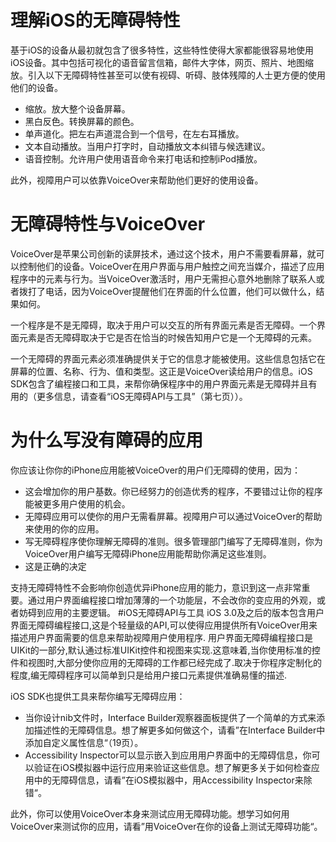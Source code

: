 # 理解iOS的无障碍特性
基于iOS的设备从最初就包含了很多特性，这些特性使得大家都能很容易地使用iOS设备。其中包括可视化的语音留言信箱，邮件大字体，网页、照片、地图缩放。引入以下无障碍特性甚至可以使有视碍、听碍、肢体残障的人士更方便的使用他们的设备。

- 缩放。放大整个设备屏幕。
- 黑白反色。转换屏幕的颜色。
- 单声道化。把左右声道混合到一个信号，在左右耳播放。
- 文本自动播放。当用户打字时，自动播放文本纠错与候选建议。
- 语音控制。允许用户使用语音命令来打电话和控制iPod播放。

此外，视障用户可以依靠VoiceOver来帮助他们更好的使用设备。

# 无障碍特性与VoiceOver
VoiceOver是苹果公司创新的读屏技术，通过这个技术，用户不需要看屏幕，就可以控制他们的设备。VoiceOver在用户界面与用户触控之间充当媒介，描述了应用程序中的元素与行为。当VoiceOver激活时，用户无需担心意外地删除了联系人或者拨打了电话，因为VoiceOver提醒他们在界面的什么位置，他们可以做什么，结果如何。

一个程序是不是无障碍，取决于用户可以交互的所有界面元素是否无障碍。一个界面元素是否无障碍取决于它是否在恰当的时候告知用户它是一个无障碍的元素。

一个无障碍的界面元素必须准确提供关于它的信息才能被使用。这些信息包括它在屏幕的位置、名称、行为、值和类型。这正是VoiceOver读给用户的信息。iOS SDK包含了编程接口和工具，来帮你确保程序中的用户界面元素是无障碍并且有用的（更多信息，请查看“iOS无障碍API与工具”（第七页））。

# 为什么写没有障碍的应用
你应该让你你的iPhone应用能被VoiceOver的用户们无障碍的使用，因为：
 
- 这会增加你的用户基数。你已经努力的创造优秀的程序，不要错过让你的程序能被更多用户使用的机会。
- 无障碍应用可以使你的用户无需看屏幕。视障用户可以通过VoiceOver的帮助来使用的你的应用。
- 写无障碍程序使你理解无障碍的准则。很多管理部门编写了无障碍准则，你为VoiceOver用户编写无障碍iPhone应用能帮助你满足这些准则。
- 这是正确的决定

支持无障碍特性不会影响你创造优异iPhone应用的能力，意识到这一点非常重要。通过用户界面编程接口增加薄薄的一个功能层，不会改你的变应用的外观，或者妨碍到应用的主要逻辑。
#iOS无障碍API与工具
iOS 3.0及之后的版本包含用户界面无障碍编程接口,这是个轻量级的API,可以使得应用提供所有VoiceOver用来描述用户界面需要的信息来帮助视障用户使用程序.
用户界面无障碍编程接口是UIKit的一部分,默认通过标准UIKit控件和视图来实现.这意味着,当你使用标准的控件和视图时,大部分使你应用的无障碍的工作都已经完成了.取决于你程序定制化的程度,编无障碍程序可以简单到只是给用户接口元素提供准确易懂的描述.

iOS SDK也提供工具来帮你编写无障碍应用：
- 当你设计nib文件时，Interface Builder观察器面板提供了一个简单的方式来添加描述性的无障碍信息。想了解更多如何做这个，请看”在Interface Builder中添加自定义属性信息“（19页）。
- Accessibility Inspector可以显示嵌入到应用用户界面中的无障碍信息，你可以验证在iOS模拟器中运行应用来验证这些信息。想了解更多关于如何检查应用中的无障碍信息，请看”在iOS模拟器中，用Accessibility Inspector来除错“。

此外，你可以使用VoiceOver本身来测试应用无障碍功能。想学习如何用VoiceOver来测试你的应用，请看”用VoiceOver在你的设备上测试无障碍功能“。
